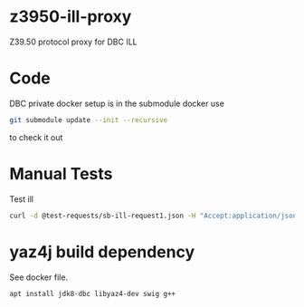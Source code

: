 # z3950-ill-proxy
Z39.50 protocol proxy for DBC ILL

# Code

DBC private docker setup is in the submodule docker use

```bash
git submodule update --init --recursive
```

to check it out

# Manual Tests

Test ill
```bash
curl -d @test-requests/sb-ill-request1.json -H "Accept:application/json" -H "Content-Type:application/json" http://localhost:8080/ill ; echo
```


# yaz4j build dependency

See docker file. 
```bash
apt install jdk8-dbc libyaz4-dev swig g++
```